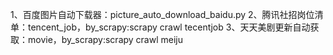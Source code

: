1、百度图片自动下载器：picture_auto_download_baidu.py
2、腾讯社招岗位清单：tencent_job，by_scrapy:scrapy crawl tecentjob
3、天天美剧更新自动获取：movie，by_scrapy:scrapy crawl meiju

